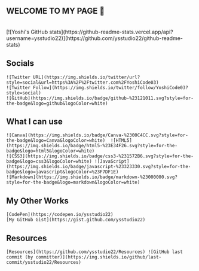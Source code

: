 ## WELCOME TO MY PAGE  :wave:
<br>
[![Yoshi's GitHub stats](https://github-readme-stats.vercel.app/api?username=ysstudio22)](https://github.com/ysstudio22/github-readme-stats)
<br>

## Socials
    ![Twitter URL](https://img.shields.io/twitter/url?style=social&url=https%3A%2F%2Ftwitter.com%2FYoshiCode03)
    ![Twitter Follow](https://img.shields.io/twitter/follow/YoshiCode03?style=social) 
    ![GitHub](https://img.shields.io/badge/github-%23121011.svg?style=for-the-badge&logo=github&logoColor=white)

## What I can use
    ![Canva](https://img.shields.io/badge/Canva-%2300C4CC.svg?style=for-the-badge&logo=Canva&logoColor=white)  ![HTML5](https://img.shields.io/badge/html5-%23E34F26.svg?style=for-the-badge&logo=html5&logoColor=white)
    ![CSS3](https://img.shields.io/badge/css3-%231572B6.svg?style=for-the-badge&logo=css3&logoColor=white) ![JavaScript](https://img.shields.io/badge/javascript-%23323330.svg?style=for-the-badge&logo=javascript&logoColor=%23F7DF1E) 
    ![Markdown](https://img.shields.io/badge/markdown-%23000000.svg?style=for-the-badge&logo=markdown&logoColor=white)

## My Other Works
    [CodePen](https://codepen.io/ysstudio22) 
    [My GitHub Gist](https://gist.github.com/ysstudio22)

## Resources
    [Resources](https://github.com/ysstudio22/Resources) ![GitHub last commit (by committer)](https://img.shields.io/github/last-commit/ysstudio22/Resources)
